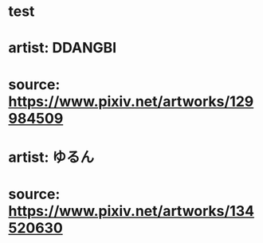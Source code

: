 # test
# artist: DDANGBI
# source: https://www.pixiv.net/artworks/129984509

# artist: ゆるん
# source: https://www.pixiv.net/artworks/134520630
